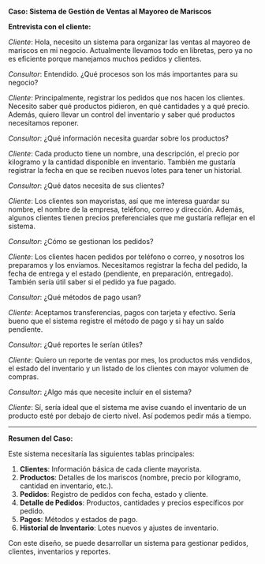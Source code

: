**Caso: Sistema de Gestión de Ventas al Mayoreo de Mariscos**

**Entrevista con el cliente:**

*Cliente*: Hola, necesito un sistema para organizar las ventas al mayoreo de mariscos en mi negocio. Actualmente llevamos todo en libretas, pero ya no es eficiente porque manejamos muchos pedidos y clientes.

*Consultor*: Entendido. ¿Qué procesos son los más importantes para su negocio?

*Cliente*: Principalmente, registrar los pedidos que nos hacen los clientes. Necesito saber qué productos pidieron, en qué cantidades y a qué precio. Además, quiero llevar un control del inventario y saber qué productos necesitamos reponer.

*Consultor*: ¿Qué información necesita guardar sobre los productos?

*Cliente*: Cada producto tiene un nombre, una descripción, el precio por kilogramo y la cantidad disponible en inventario. También me gustaría registrar la fecha en que se reciben nuevos lotes para tener un historial.

*Consultor*: ¿Qué datos necesita de sus clientes?

*Cliente*: Los clientes son mayoristas, así que me interesa guardar su nombre, el nombre de la empresa, teléfono, correo y dirección. Además, algunos clientes tienen precios preferenciales que me gustaría reflejar en el sistema.

*Consultor*: ¿Cómo se gestionan los pedidos?

*Cliente*: Los clientes hacen pedidos por teléfono o correo, y nosotros los preparamos y los enviamos. Necesitamos registrar la fecha del pedido, la fecha de entrega y el estado (pendiente, en preparación, entregado). También sería útil saber si el pedido ya fue pagado.

*Consultor*: ¿Qué métodos de pago usan?

*Cliente*: Aceptamos transferencias, pagos con tarjeta y efectivo. Sería bueno que el sistema registre el método de pago y si hay un saldo pendiente.

*Consultor*: ¿Qué reportes le serían útiles?

*Cliente*: Quiero un reporte de ventas por mes, los productos más vendidos, el estado del inventario y un listado de los clientes con mayor volumen de compras.

*Consultor*: ¿Algo más que necesite incluir en el sistema?

*Cliente*: Sí, sería ideal que el sistema me avise cuando el inventario de un producto esté por debajo de cierto nivel. Así podemos pedir más a tiempo.

---

**Resumen del Caso:**

Este sistema necesitaría las siguientes tablas principales:
1. **Clientes**: Información básica de cada cliente mayorista.
2. **Productos**: Detalles de los mariscos (nombre, precio por kilogramo, cantidad en inventario, etc.).
3. **Pedidos**: Registro de pedidos con fecha, estado y cliente.
4. **Detalle de Pedidos**: Productos, cantidades y precios específicos por pedido.
5. **Pagos**: Métodos y estados de pago.
6. **Historial de Inventario**: Lotes nuevos y ajustes de inventario.

Con este diseño, se puede desarrollar un sistema para gestionar pedidos, clientes, inventarios y reportes.


